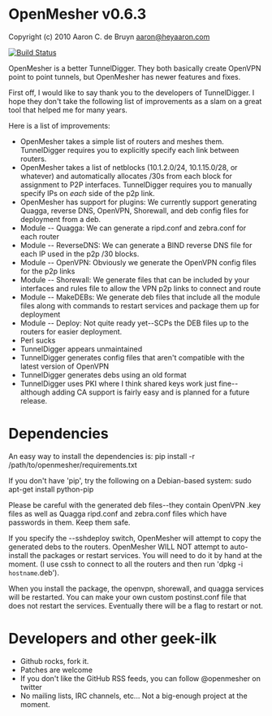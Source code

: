 OpenMesher v0.6.3
=================
Copyright (c) 2010 Aaron C. de Bruyn <aaron@heyaaron.com>

[![Build Status](https://travis-ci.org/heyaaron/openmesher.png?branch=develop)](https://travis-ci.org/heyaaron/openmesher)

OpenMesher is a better TunnelDigger.  They both basically create OpenVPN point to point tunnels, but OpenMesher has newer features and fixes.

First off, I would like to say thank you to the developers of TunnelDigger.  I hope they don't take the following list of improvements as a slam on a great tool that helped me for many years.

Here is a list of improvements:

* OpenMesher takes a simple list of routers and meshes them.  TunnelDigger requires you to explicitly specify each link between routers.
* OpenMesher takes a list of netblocks (10.1.2.0/24, 10.1.15.0/28, or whatever) and automatically allocates /30s from each block for assignment to P2P interfaces.  TunnelDigger requires you to manually specify IPs on *each* side of the p2p link.
* OpenMesher has support for plugins:  We currently support generating Quagga, reverse DNS, OpenVPN, Shorewall, and deb config files for deployment from a deb.
* Module -- Quagga: We can generate a ripd.conf and zebra.conf for each router
* Module -- ReverseDNS: We can generate a BIND reverse DNS file for each IP used in the p2p /30 blocks.
* Module -- OpenVPN: Obviously we generate the OpenVPN config files for the p2p links
* Module -- Shorewall: We generate files that can be included by your interfaces and rules file to allow the VPN p2p links to connect and route
* Module -- MakeDEBs: We generate deb files that include all the module files along with commands to restart services and package them up for deployment
* Module -- Deploy: Not quite ready yet--SCPs the DEB files up to the routers for easier deployment.
* Perl sucks
* TunnelDigger appears unmaintained
* TunnelDigger generates config files that aren't compatible with the latest version of OpenVPN
* TunnelDigger generates debs using an old format
* TunnelDigger uses PKI where I think shared keys work just fine--although adding CA support is fairly easy and is planned for a future release.


Dependencies
============
An easy way to install the dependencies is:
    pip install -r /path/to/openmesher/requirements.txt

If you don't have 'pip', try the following on a Debian-based system:
    sudo apt-get install python-pip

Please be careful with the generated deb files--they contain OpenVPN .key files as well as Quagga ripd.conf and zebra.conf files which have passwords in them.  Keep them safe.

If you specify the --sshdeploy switch, OpenMesher will attempt to copy the generated debs to the routers.
OpenMesher WILL NOT attempt to auto-install the packages or restart services.  You will need to do it by hand at the moment.  (I use cssh to connect to all the routers and then run 'dpkg -i `hostname`.deb').

When you install the package, the openvpn, shorewall, and quagga services will be restarted.  You can make your own custom postinst.conf file that does not restart the services.  Eventually there will be a flag to restart or not.

Developers and other geek-ilk
=============================
* Github rocks, fork it.
* Patches are welcome
* If you don't like the GitHub RSS feeds, you can follow @openmesher on twitter
* No mailing lists, IRC channels, etc...  Not a big-enough project at the moment.

